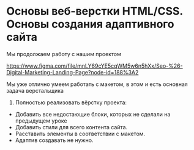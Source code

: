 # Основы веб-верстки HTML/CSS. Основы создания адаптивного сайта

Мы продолжаем работу с нашим проектом

https://www.figma.com/file/mnLY69cYE5cqWM5w6n5hXx/Seo-%26-Digital-Marketing-Landing-Page?node-id=188%3A2

Мы уже отлично умеем работать с макетом, в этом и есть основная задача верстальщика

1. Полностью реализовать вёрстку проекта:
* Добавить все недостающие блоки, которых не сделали на предыдущем уроке
* Добавить стили для всего контента сайта.
* Расставить элементы в соответствии с макетом.
* Адаптив создавать не нужно.